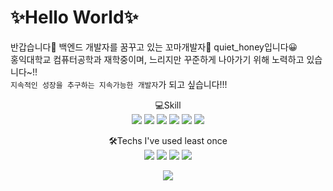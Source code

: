 # ✨Hello World✨

반갑습니다👋 백엔드 개발자를 꿈꾸고 있는 꼬마개발자🌱 quiet_honey입니다😀    
홍익대학교 컴퓨터공학과 재학중이며, 느리지만 꾸준하게 나아가기 위해 노력하고 있습니다~!!  
``지속적인 성장을 추구하는 지속가능한 개발자``가 되고 싶습니다!!!

<div align="center">
  💻Skill<br>
  <img src="https://img.shields.io/badge/Java-007396?style=flat&logo=Java&logoColor=white" />
  <img src="https://img.shields.io/badge/Spring Boot-6DB33F?style=flat&logo=SpringBoot&logoColor=white" />
  <img src="https://img.shields.io/badge/Spring-6DB33F?style=flat&logo=Spring&logoColor=white" />
  <img src="https://img.shields.io/badge/JavaScript-F7DF1E?style=flat&logo=JavaScript&logoColor=white" />
  <img src="https://img.shields.io/badge/AWS-232F3E?style=flat&logo=amazonaws&logoColor=white" />
  <img src="https://img.shields.io/badge/mysql-4479A1?style=flat&logo=mysql&logoColor=white" />
  
  🛠Techs I've used least once<br>
  <img src="https://img.shields.io/badge/Python-3776AB?style=flat&logo=Python&logoColor=white" />
  <img src="https://img.shields.io/badge/C++-00599C?style=flat&logo=cplusplus&logoColor=white" />
  <img src="https://img.shields.io/badge/HTML5-E34F26?style=flat&logo=HTML5&logoColor=white" />
  <img src="https://img.shields.io/badge/CSS-1572B6?style=flat&logo=CSS3&logoColor=white" />
</div>

<div align="center">
  <img src="https://github-readme-stats.vercel.app/api/top-langs/?username=quiet-honey&layout=compact">
</div>
  
